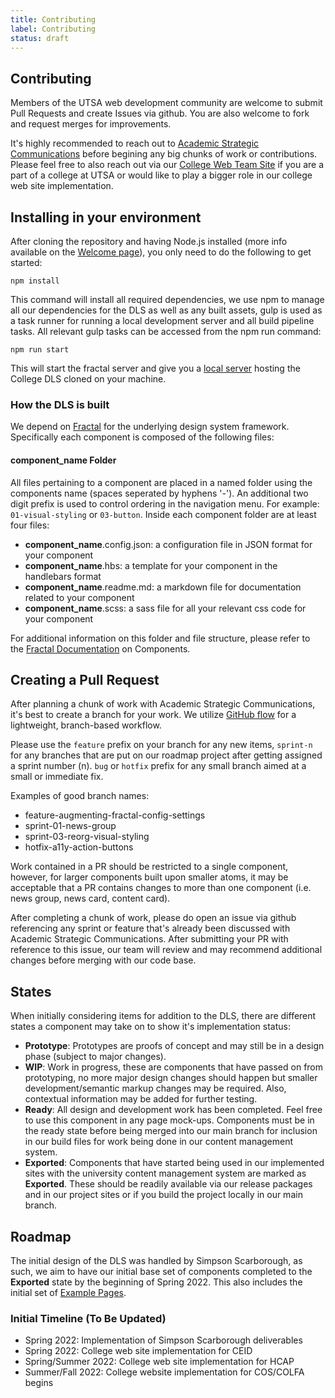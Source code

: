 ```yaml
---
title: Contributing
label: Contributing
status: draft
---
```

## Contributing

Members of the UTSA web development community are welcome to submit Pull Requests and create Issues via github.  You are also welcome to fork and request merges for improvements.

It's highly recommended to reach out to [Academic Strategic Communications](https://provost.utsa.edu/communications) before begining any big chunks of work or contributions.  Please feel free to also reach out via our [College Web Team Site](https://utsacloud.sharepoint.com/sites/TEAM-CollegeWeb) if you are a part of a college at UTSA or would like to play a bigger role in our college web site implementation.
## Installing in your environment

After cloning the repository and having Node.js installed (more info available on the [Welcome page](index.html)), you only need to do the following to get started:

``` npm install ```

This command will install all required dependencies, we use npm to manage all our dependencies for the DLS as well as any built assets, gulp is used as a task runner for running a local development server and all build pipeline tasks.  All relevant gulp tasks can be accessed from the npm run command:

``` npm run start ```

This will start the fractal server and give you a [local server](http://localhost:3000) hosting the College DLS cloned on your machine.

### How the DLS is built

We depend on [Fractal](https://fractal.build) for the underlying design system framework.  Specifically each component is composed of the following files:

#### __component_name__ Folder ####

All files pertaining to a component are placed in a named folder using the components name (spaces seperated by hyphens '-').  An additional two digit prefix is used to control ordering in the navigation menu.  For example: ```01-visual-styling``` or ```03-button```.  Inside each component folder are at least four files:

* __component_name__.config.json: a configuration file in JSON format for your component
* __component_name__.hbs: a template for your component in the handlebars format
* __component_name__.readme.md: a markdown file for documentation related to your component
* __component_name__.scss: a sass file for all your relevant css code for your component

For additional information on this folder and file structure, please refer to the [Fractal Documentation](https://fractal.build/guide/components/) on Components.

## Creating a Pull Request

After planning a chunk of work with Academic Strategic Communications, it's best to create a branch for your work.  We utilize [GitHub flow](https://docs.github.com/en/get-started/quickstart/github-flow) for a lightweight, branch-based workflow.

Please use the ```feature``` prefix on your branch for any new items, ```sprint-n``` for any branches that are put on our roadmap project after getting assigned a sprint number (n).  ```bug``` or ```hotfix``` prefix for any small branch aimed at a small or immediate fix.

Examples of good branch names:

* feature-augmenting-fractal-config-settings
* sprint-01-news-group
* sprint-03-reorg-visual-styling
* hotfix-a11y-action-buttons

Work contained in a PR should be restricted to a single component, however, for larger components built upon smaller atoms, it may be acceptable that a PR contains changes to more than one component (i.e. news group, news card, content card).

After completing a chunk of work, please do open an issue via github referencing any sprint or feature that's already been discussed with Academic Strategic Communications.  After submitting your PR with reference to this issue, our team will review and may recommend additional changes before merging with our code base.
## States

When initially considering items for addition to the DLS, there are different states a component may take on to show it's implementation status:

* __Prototype__:  Prototypes are proofs of concept and may still be in a design phase (subject to major changes).
* __WIP__: Work in progress, these are components that have passed on from prototyping, no more major design changes should happen but smaller development/semantic markup changes may be required.  Also, contextual information may be added for further testing.
* __Ready__: All design and development work has been completed.  Feel free to use this component in any page mock-ups.  Components must be in the ready state before being merged into our main branch for inclusion in our build files for work being done in our content management system.
* __Exported__: Components that have started being used in our implemented sites with the university content management system are marked as __Exported__.  These should be readily available via our release packages and in our project sites or if you build the project locally in our main branch.

## Roadmap

The initial design of the DLS was handled by Simpson Scarborough, as such, we aim to have our initial base set of components completed to the __Exported__ state by the beginning of Spring 2022.  This also includes the initial set of [Example Pages](/components/detail/college-home-page).

### Initial Timeline (To Be Updated)

* Spring 2022: Implementation of Simpson Scarborough deliverables
* Spring 2022: College web site implementation for CEID
* Spring/Summer 2022: College web site implementation for HCAP
* Summer/Fall 2022: College website implementation for COS/COLFA begins


